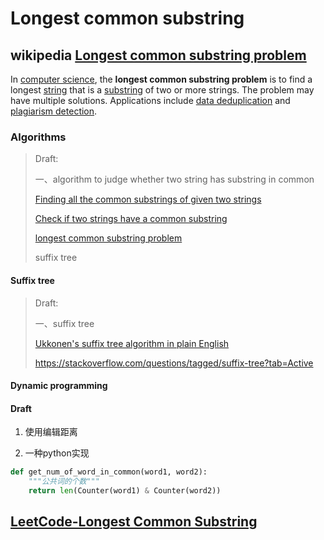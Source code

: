 # Longest common substring





## wikipedia [Longest common substring problem](https://en.wikipedia.org/wiki/Longest_common_substring_problem)

In [computer science](https://en.wikipedia.org/wiki/Computer_science), the **longest common substring problem** is to find a longest [string](https://en.wikipedia.org/wiki/String_(computer_science)) that is a [substring](https://en.wikipedia.org/wiki/Substring) of two or more strings. The problem may have multiple solutions. Applications include [data deduplication](https://en.wikipedia.org/wiki/Data_deduplication) and [plagiarism detection](https://en.wikipedia.org/wiki/Plagiarism_detection).



### Algorithms

> Draft:
>
> 一、algorithm to judge whether two string has substring in common 
>
> [Finding all the common substrings of given two strings](https://stackoverflow.com/questions/34805488/finding-all-the-common-substrings-of-given-two-strings)
>
> [Check if two strings have a common substring](https://www.geeksforgeeks.org/check-two-strings-common-substring/)
>
> [longest common substring problem](https://en.wikipedia.org/wiki/Longest_common_substring_problem)
>
> suffix tree
>
> 

#### Suffix tree

> Draft:
>
> 一、suffix tree
>
> [Ukkonen's suffix tree algorithm in plain English](https://stackoverflow.com/questions/9452701/ukkonens-suffix-tree-algorithm-in-plain-english)
>
> https://stackoverflow.com/questions/tagged/suffix-tree?tab=Active
>
> 

#### Dynamic programming



#### Draft

1. 使用编辑距离

2. 一种python实现

```python
def get_num_of_word_in_common(word1, word2):
    """公共词的个数"""
    return len(Counter(word1) & Counter(word2))
```







## [LeetCode-Longest Common Substring](https://leetcode.com/discuss/interview-question/1273766/longest-common-substring)